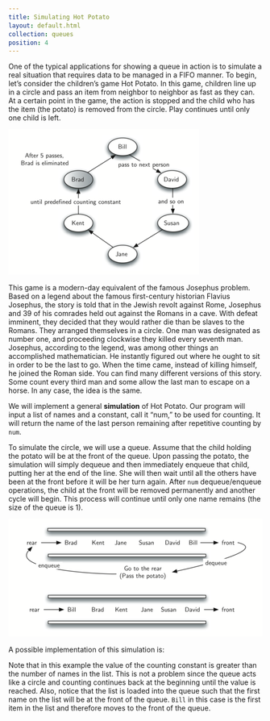 ```yaml
---
title: Simulating Hot Potato
layout: default.html
collection: queues
position: 4
---
```


One of the typical applications for showing a queue in action is to
simulate a real situation that requires data to be managed in a FIFO
manner. To begin, let’s consider the children’s game Hot Potato. In this
game, children line up in a
circle and pass an item from neighbor to neighbor as fast as they can.
At a certain point in the game, the action is stopped and the child who
has the item (the potato) is removed from the circle. Play continues
until only one child is left.

![A six person game of hot potato](figures/hot-potato.png)

This game is a modern-day equivalent of the famous Josephus problem.
Based on a legend about the famous first-century historian Flavius
Josephus, the story is told that in the Jewish revolt against Rome,
Josephus and 39 of his comrades held out against the Romans in a cave.
With defeat imminent, they decided that they would rather die than be
slaves to the Romans. They arranged themselves in a circle. One man was
designated as number one, and proceeding clockwise they killed every
seventh man. Josephus, according to the legend, was among other things
an accomplished mathematician. He instantly figured out where he ought
to sit in order to be the last to go. When the time came, instead of
killing himself, he joined the Roman side. You can find many different
versions of this story. Some count every third man and some allow the
last man to escape on a horse. In any case, the idea is the same.

We will implement a general **simulation** of Hot Potato. Our program
will input a list of names and a constant, call it “num,” to be used for
counting. It will return the name of the last person remaining after
repetitive counting by `num`.

To simulate the circle, we will use a queue. Assume that the child holding the
potato will be at the front of the queue. Upon passing the potato, the
simulation will simply dequeue and then immediately enqueue that child,
putting her at the end of the line. She will then wait until all the
others have been at the front before it will be her turn again. After
`num` dequeue/enqueue operations, the child at the front will be removed
permanently and another cycle will begin. This process will continue
until only one name remains (the size of the queue is 1).

![A queue implementation of hot potato](figures/name-queue.png)

A possible implementation of this simulation is:

<!-- literate queues/hot_potato.py -->

Note that in this example the value of the counting constant is greater
than the number of names in the list. This is not a problem since the
queue acts like a circle and counting continues back at the beginning
until the value is reached. Also, notice that the list is loaded into
the queue such that the first name on the list will be at the front of
the queue. `Bill` in this case is the first item in the list and
therefore moves to the front of the queue.
